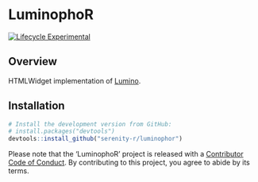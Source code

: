 
<!-- README.md is generated from README.Rmd. Please edit that file -->

# LuminophoR

[![Lifecycle
Experimental](https://img.shields.io/badge/lifecycle-experimental-orange.svg)](https://www.tidyverse.org/lifecycle/#experimental)

## Overview

HTMLWidget implementation of
[Lumino](https://github.com/jupyterlab/lumino).

## Installation

``` r
# Install the development version from GitHub:
# install.packages("devtools")
devtools::install_github("serenity-r/luminophor")
```

Please note that the ‘LuminophoR’ project is released with a
[Contributor Code of Conduct](CODE_OF_CONDUCT.md). By contributing to
this project, you agree to abide by its terms.
